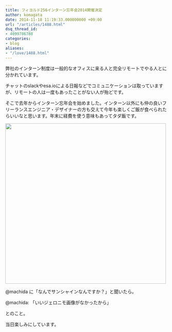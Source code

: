 ```yaml
---
title: フィヨルド256インターン忘年会2014開催決定
author: komagata
date: 2014-11-18 11:19:33.000000000 +09:00
url: "/articles/1488.html"
dsq_thread_id:
- 4099786788
categories:
- blog
aliases:
- "/love/1488.html"
---
```

弊社のインターン制度は一般的なオフィスに来る人と完全リモートでやる人とに分かれています。

チャットのslackやesa.ioによる日報などでコミュニケーションは取っていますが、リモートの人は一度もあったことがない人が殆どです。

そこで去年からインターン忘年会を始めました。インターン以外にも仲の良いフリーランスエンジニア・デザイナーの方も交えて今年も楽しくご飯が食べられたらいいなと思います。年末に経費を使う意味もあってタダ飯です。

<img alt="" src="http://i.gyazo.com/0663d800d0f653501d3070d72d0e6ad8.png" width="500px" />

@machida に「なんでサンシャインなんですか？」と聞いたら。

@machida: 「いいジェロニモ画像がなかったから」

とのこと。

当日楽しみにしています。